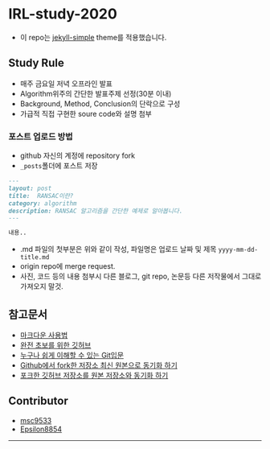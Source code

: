 # IRL-study-2020

- 이 repo는 [jekyll-simple](http://jekyllthemes.org/themes/jekyll-simple/) theme를 적용했습니다.

## Study Rule

- 매주 금요일 저녁 오프라인 발표
- Algorithm위주의 간단한 발표주제 선정(30분 이내)
- Background, Method, Conclusion의 단락으로 구성
- 가급적 직접 구현한 soure code와 설명 첨부

### 포스트 업로드 방법

- github 자신의 계정에 repository fork
- `_posts`폴더에 포스트 저장

```md
---
layout: post
title:  RANSAC이란?
category: algorithm
description: RANSAC 알고리즘을 간단한 예제로 알아봅니다.
---

내용..
```

- .md 파일의 첫부분은 위와 같이 작성, 파일명은 업로드 날짜 및 제목 `yyyy-mm-dd-title.md`
- origin repo에 merge request.
- 사진, 코드 등의 내용 첨부시 다른 블로그, git repo, 논문등 다른 저작물에서 그대로 가져오지 말것.

## 참고문서

- [마크다운 사용법](https://gist.github.com/ihoneymon/652be052a0727ad59601)
- [완전 초보를 위한 깃허브](https://nolboo.kim/blog/2013/10/06/github-for-beginner/)
- [누구나 쉽게 이해할 수 있는 Git입문](https://backlog.com/git-tutorial/kr/)
- [Github에서 fork한 저장소 최신 원본으로 동기화 하기](https://lifove.tistory.com/54)
- [포크한 깃허브 저장소를 원본 저장소와 동기화 하기](https://hyunjun19.github.io/2018/03/09/github-fork-syncing/)

## Contributor

- [msc9533](https://github.com/msc9533)
- [Epsilon8854](https://github.com/Epsilon8854)

---

